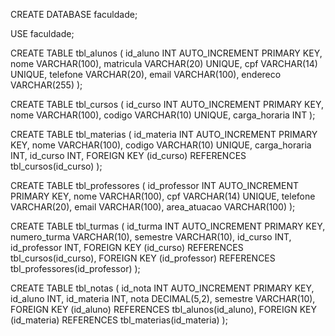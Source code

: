 CREATE DATABASE faculdade;

USE faculdade;

CREATE TABLE tbl_alunos (
    id_aluno INT AUTO_INCREMENT PRIMARY KEY,
    nome VARCHAR(100),
    matricula VARCHAR(20) UNIQUE,
    cpf VARCHAR(14) UNIQUE,
    telefone VARCHAR(20),
    email VARCHAR(100),
    endereco VARCHAR(255)
);

CREATE TABLE tbl_cursos (
    id_curso INT AUTO_INCREMENT PRIMARY KEY,
    nome VARCHAR(100),
    codigo VARCHAR(10) UNIQUE,
    carga_horaria INT
);

CREATE TABLE tbl_materias (
    id_materia INT AUTO_INCREMENT PRIMARY KEY,
    nome VARCHAR(100),
    codigo VARCHAR(10) UNIQUE,
    carga_horaria INT,
    id_curso INT,
    FOREIGN KEY (id_curso) REFERENCES tbl_cursos(id_curso)
);

CREATE TABLE tbl_professores (
    id_professor INT AUTO_INCREMENT PRIMARY KEY,
    nome VARCHAR(100),
    cpf VARCHAR(14) UNIQUE,
    telefone VARCHAR(20),
    email VARCHAR(100),
    area_atuacao VARCHAR(100)
);

CREATE TABLE tbl_turmas (
    id_turma INT AUTO_INCREMENT PRIMARY KEY,
    numero_turma VARCHAR(10),
    semestre VARCHAR(10),
    id_curso INT,
    id_professor INT,
    FOREIGN KEY (id_curso) REFERENCES tbl_cursos(id_curso),
    FOREIGN KEY (id_professor) REFERENCES tbl_professores(id_professor)
);

CREATE TABLE tbl_notas (
    id_nota INT AUTO_INCREMENT PRIMARY KEY,
    id_aluno INT,
    id_materia INT,
    nota DECIMAL(5,2),
    semestre VARCHAR(10),
    FOREIGN KEY (id_aluno) REFERENCES tbl_alunos(id_aluno),
    FOREIGN KEY (id_materia) REFERENCES tbl_materias(id_materia)
);
